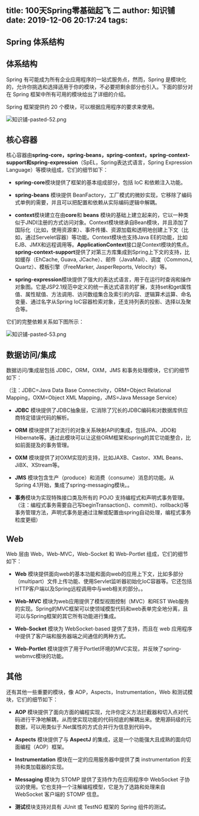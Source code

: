 title: 100天Spring零基础起飞 二
author: 知识铺
date: 2019-12-06 20:17:24
tags:
---
## Spring 体系结构

## 体系结构

Spring 有可能成为所有企业应用程序的一站式服务点，然而，Spring 是模块化的，允许你挑选和选择适用于你的模块，不必要把剩余部分也引入。下面的部分对在 Spring 框架中所有可用的模块给出了详细的介绍。

Spring 框架提供约 20 个模块，可以根据应用程序的要求来使用。

![知识铺-pasted-52.png](https:\/\/blog.zshipu.com/tlg/images/pasted-52.png)

## 核心容器

核心容器由**spring-core，spring-beans，spring-context，spring-context-support和spring-expression**（SpEL，Spring表达式语言，Spring Expression Language）等模块组成，它们的细节如下：

*   **spring-core**模块提供了框架的基本组成部分，包括 IoC 和依赖注入功能。

*   **spring-beans** 模块提供 BeanFactory，工厂模式的微妙实现，它移除了编码式单例的需要，并且可以把配置和依赖从实际编码逻辑中解耦。

*   **context**模块建立在由**core**和 **beans** 模块的基础上建立起来的，它以一种类似于JNDI注册的方式访问对象。Context模块继承自Bean模块，并且添加了国际化（比如，使用资源束）、事件传播、资源加载和透明地创建上下文（比如，通过Servelet容器）等功能。Context模块也支持Java EE的功能，比如EJB、JMX和远程调用等。**ApplicationContext**接口是Context模块的焦点。**spring-context-support**提供了对第三方库集成到Spring上下文的支持，比如缓存（EhCache, Guava, JCache）、邮件（JavaMail）、调度（CommonJ, Quartz）、模板引擎（FreeMarker, JasperReports, Velocity）等。

*   **spring-expression**模块提供了强大的表达式语言，用于在运行时查询和操作对象图。它是JSP2.1规范中定义的统一表达式语言的扩展，支持set和get属性值、属性赋值、方法调用、访问数组集合及索引的内容、逻辑算术运算、命名变量、通过名字从Spring IoC容器检索对象，还支持列表的投影、选择以及聚合等。

它们的完整依赖关系如下图所示：

![知识铺-pasted-53.png](https:\/\/blog.zshipu.com/tlg/images/pasted-53.png)

## 数据访问/集成

数据访问/集成层包括 JDBC，ORM，OXM，JMS 和事务处理模块，它们的细节如下：

（注：JDBC=Java Data Base Connectivity，ORM=Object Relational Mapping，OXM=Object XML Mapping，JMS=Java Message Service）

*   **JDBC** 模块提供了JDBC抽象层，它消除了冗长的JDBC编码和对数据库供应商特定错误代码的解析。

*   **ORM** 模块提供了对流行的对象关系映射API的集成，包括JPA、JDO和Hibernate等。通过此模块可以让这些ORM框架和spring的其它功能整合，比如前面提及的事务管理。

*   **OXM** 模块提供了对OXM实现的支持，比如JAXB、Castor、XML Beans、JiBX、XStream等。

*   **JMS** 模块包含生产（produce）和消费（consume）消息的功能。从Spring 4.1开始，集成了spring-messaging模块。。

*   **事务**模块为实现特殊接口类及所有的 POJO 支持编程式和声明式事务管理。（注：编程式事务需要自己写beginTransaction()、commit()、rollback()等事务管理方法，声明式事务是通过注解或配置由spring自动处理，编程式事务粒度更细）

## Web

Web 层由 Web，Web-MVC，Web-Socket 和 Web-Portlet 组成，它们的细节如下：

*   **Web** 模块提供面向web的基本功能和面向web的应用上下文，比如多部分（multipart）文件上传功能、使用Servlet监听器初始化IoC容器等。它还包括HTTP客户端以及Spring远程调用中与web相关的部分。。

*   **Web-MVC** 模块为web应用提供了模型视图控制（MVC）和REST Web服务的实现。Spring的MVC框架可以使领域模型代码和web表单完全地分离，且可以与Spring框架的其它所有功能进行集成。

*   **Web-Socket** 模块为 WebSocket-based 提供了支持，而且在 web 应用程序中提供了客户端和服务器端之间通信的两种方式。

*   **Web-Portlet** 模块提供了用于Portlet环境的MVC实现，并反映了spring-webmvc模块的功能。

## 其他

还有其他一些重要的模块，像 AOP，Aspects，Instrumentation，Web 和测试模块，它们的细节如下：

*   **AOP** 模块提供了面向方面的编程实现，允许你定义方法拦截器和切入点对代码进行干净地解耦，从而使实现功能的代码彻底的解耦出来。使用源码级的元数据，可以用类似于.Net属性的方式合并行为信息到代码中。

*   **Aspects** 模块提供了与 **AspectJ** 的集成，这是一个功能强大且成熟的面向切面编程（AOP）框架。

*   **Instrumentation** 模块在一定的应用服务器中提供了类 instrumentation 的支持和类加载器的实现。

*   **Messaging** 模块为 STOMP 提供了支持作为在应用程序中 WebSocket 子协议的使用。它也支持一个注解编程模型，它是为了选路和处理来自 WebSocket 客户端的 STOMP 信息。

*   **测试**模块支持对具有 JUnit 或 TestNG 框架的 Spring 组件的测试。